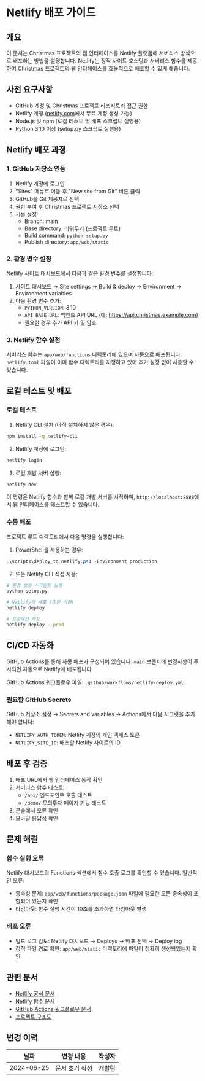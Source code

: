 # Netlify 배포 가이드

## 개요

이 문서는 Christmas 프로젝트의 웹 인터페이스를 Netlify 플랫폼에 서버리스 방식으로 배포하는 방법을 설명합니다. Netlify는 정적 사이트 호스팅과 서버리스 함수를 제공하여 Christmas 프로젝트의 웹 인터페이스를 효율적으로 배포할 수 있게 해줍니다.

## 사전 요구사항

- GitHub 계정 및 Christmas 프로젝트 리포지토리 접근 권한
- Netlify 계정 ([netlify.com](https://www.netlify.com)에서 무료 계정 생성 가능)
- Node.js 및 npm (로컬 테스트 및 배포 스크립트 실행용)
- Python 3.10 이상 (setup.py 스크립트 실행용)

## Netlify 배포 과정

### 1. GitHub 저장소 연동

1. Netlify 계정에 로그인
2. "Sites" 메뉴로 이동 후 "New site from Git" 버튼 클릭
3. GitHub을 Git 제공자로 선택
4. 권한 부여 후 Christmas 프로젝트 저장소 선택
5. 기본 설정:
   - Branch: main
   - Base directory: 비워두기 (프로젝트 루트)
   - Build command: `python setup.py`
   - Publish directory: `app/web/static`

### 2. 환경 변수 설정

Netlify 사이트 대시보드에서 다음과 같은 환경 변수를 설정합니다:

1. 사이트 대시보드 → Site settings → Build & deploy → Environment → Environment variables
2. 다음 환경 변수 추가:
   - `PYTHON_VERSION`: 3.10
   - `API_BASE_URL`: 백엔드 API URL (예: https://api.christmas.example.com)
   - 필요한 경우 추가 API 키 및 암호

### 3. Netlify 함수 설정

서버리스 함수는 `app/web/functions` 디렉토리에 있으며 자동으로 배포됩니다. `netlify.toml` 파일이 이미 함수 디렉토리를 지정하고 있어 추가 설정 없이 사용할 수 있습니다.

## 로컬 테스트 및 배포

### 로컬 테스트

1. Netlify CLI 설치 (아직 설치하지 않은 경우):
```bash
npm install -g netlify-cli
```

2. Netlify 계정에 로그인:
```bash
netlify login
```

3. 로컬 개발 서버 실행:
```bash
netlify dev
```

이 명령은 Netlify 함수와 함께 로컬 개발 서버를 시작하며, `http://localhost:8888`에서 웹 인터페이스를 테스트할 수 있습니다.

### 수동 배포

프로젝트 루트 디렉토리에서 다음 명령을 실행합니다:

1. PowerShell을 사용하는 경우:
```powershell
.\scripts\deploy_to_netlify.ps1 -Environment production
```

2. 또는 Netlify CLI 직접 사용:
```bash
# 환경 설정 스크립트 실행
python setup.py

# Netlify에 배포 (초안 버전)
netlify deploy

# 프로덕션 배포
netlify deploy --prod
```

## CI/CD 자동화

GitHub Actions를 통해 자동 배포가 구성되어 있습니다. `main` 브랜치에 변경사항이 푸시되면 자동으로 Netlify에 배포됩니다.

GitHub Actions 워크플로우 파일: `.github/workflows/netlify-deploy.yml`

### 필요한 GitHub Secrets

GitHub 저장소 설정 → Secrets and variables → Actions에서 다음 시크릿을 추가해야 합니다:

- `NETLIFY_AUTH_TOKEN`: Netlify 계정의 개인 액세스 토큰
- `NETLIFY_SITE_ID`: 배포할 Netlify 사이트의 ID

## 배포 후 검증

1. 배포 URL에서 웹 인터페이스 동작 확인
2. 서버리스 함수 테스트:
   - `/api/` 엔드포인트 호출 테스트
   - `/demo/` 모의투자 페이지 기능 테스트
3. 콘솔에서 오류 확인
4. 모바일 응답성 확인

## 문제 해결

### 함수 실행 오류

Netlify 대시보드의 Functions 섹션에서 함수 호출 로그를 확인할 수 있습니다. 일반적인 오류:

- 종속성 문제: `app/web/functions/package.json` 파일에 필요한 모든 종속성이 포함되어 있는지 확인
- 타임아웃: 함수 실행 시간이 10초를 초과하면 타임아웃 발생

### 배포 오류

- 빌드 로그 검토: Netlify 대시보드 → Deploys → 배포 선택 → Deploy log
- 정적 파일 경로 확인: `app/web/static` 디렉토리에 파일이 정확히 생성되었는지 확인

## 관련 문서

- [Netlify 공식 문서](https://docs.netlify.com/)
- [Netlify 함수 문서](https://docs.netlify.com/functions/overview/)
- [GitHub Actions 워크플로우 문서](../../26.%20cicd_pipeline.md)
- [프로젝트 구조도](../../09.%20christmas_project-structure.md)

## 변경 이력

| 날짜 | 변경 내용 | 작성자 |
|------|----------|-------|
| 2024-06-25 | 문서 초기 작성 | 개발팀 | 